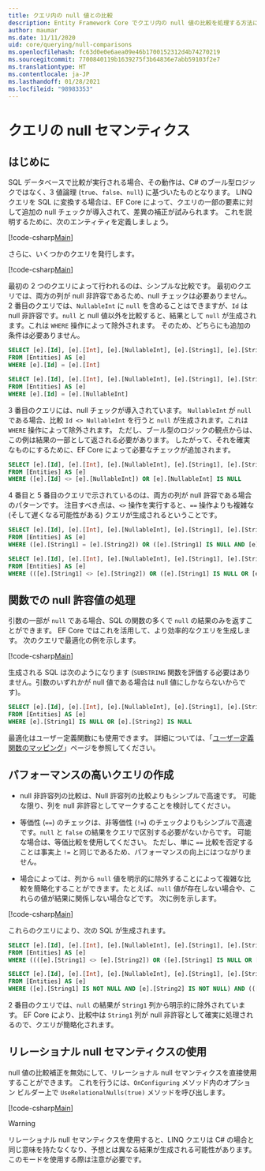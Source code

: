 ```yaml
---
title: クエリ内の null 値との比較
description: Entity Framework Core でクエリ内の null 値の比較を処理する方法に関する情報
author: maumar
ms.date: 11/11/2020
uid: core/querying/null-comparisons
ms.openlocfilehash: fc63d0e0e6aea09e46b1700152312d4b74270219
ms.sourcegitcommit: 7700840119b1639275f3b64836e7abb59103f2e7
ms.translationtype: HT
ms.contentlocale: ja-JP
ms.lasthandoff: 01/28/2021
ms.locfileid: "98983353"
---
```

# <a name="query-null-semantics"></a>クエリの null セマンティクス

## <a name="introduction"></a>はじめに

SQL データベースで比較が実行される場合、その動作は、C# のブール型ロジックではなく、3 値論理 (`true`、`false`、`null`) に基づいたものとなります。 LINQ クエリを SQL に変換する場合は、EF Core によって、クエリの一部の要素に対して追加の null チェックが導入されて、差異の補正が試みられます。
これを説明するために、次のエンティティを定義しましょう。

[!code-csharp[Main](../../../samples/core/Querying/NullSemantics/NullSemanticsEntity.cs#Entity)]

さらに、いくつかのクエリを発行します。

[!code-csharp[Main](../../../samples/core/Querying/NullSemantics/Program.cs#BasicExamples)]

最初の 2 つのクエリによって行われるのは、シンプルな比較です。 最初のクエリでは、両方の列が null 非許容であるため、null チェックは必要ありません。 2 番目のクエリでは、`NullableInt` に `null` を含めることはできますが、`Id` は null 非許容です。`null` と null 値以外を比較すると、結果として `null` が生成されます。これは `WHERE` 操作によって除外されます。 そのため、どちらにも追加の条件は必要ありません。

```sql
SELECT [e].[Id], [e].[Int], [e].[NullableInt], [e].[String1], [e].[String2]
FROM [Entities] AS [e]
WHERE [e].[Id] = [e].[Int]

SELECT [e].[Id], [e].[Int], [e].[NullableInt], [e].[String1], [e].[String2]
FROM [Entities] AS [e]
WHERE [e].[Id] = [e].[NullableInt]
```

3 番目のクエリには、null チェックが導入されています。 `NullableInt` が `null` である場合、比較 `Id <> NullableInt` を行うと `null` が生成されます。これは `WHERE` 操作によって除外されます。 ただし、ブール型のロジックの観点からは、この例は結果の一部として返される必要があります。 したがって、それを確実なものにするために、EF Core によって必要なチェックが追加されます。

```sql
SELECT [e].[Id], [e].[Int], [e].[NullableInt], [e].[String1], [e].[String2]
FROM [Entities] AS [e]
WHERE ([e].[Id] <> [e].[NullableInt]) OR [e].[NullableInt] IS NULL
```

4 番目と 5 番目のクエリで示されているのは、両方の列が null 許容である場合のパターンです。 注目すべき点は、`<>` 操作を実行すると、`==` 操作よりも複雑な (そして遅くなる可能性がある) クエリが生成されるということです。

```sql
SELECT [e].[Id], [e].[Int], [e].[NullableInt], [e].[String1], [e].[String2]
FROM [Entities] AS [e]
WHERE ([e].[String1] = [e].[String2]) OR ([e].[String1] IS NULL AND [e].[String2] IS NULL)

SELECT [e].[Id], [e].[Int], [e].[NullableInt], [e].[String1], [e].[String2]
FROM [Entities] AS [e]
WHERE (([e].[String1] <> [e].[String2]) OR ([e].[String1] IS NULL OR [e].[String2] IS NULL)) AND ([e].[String1] IS NOT NULL OR [e].[String2] IS NOT NULL)
```

## <a name="treatment-of-nullable-values-in-functions"></a>関数での null 許容値の処理

引数の一部が `null` である場合、SQL の関数の多くで `null` の結果のみを返すことができます。 EF Core ではこれを活用して、より効率的なクエリを生成します。
次のクエリで最適化の例を示します。

[!code-csharp[Main](../../../samples/core/Querying/NullSemantics/Program.cs#Functions)]

生成される SQL は次のようになります (`SUBSTRING` 関数を評価する必要はありません。引数のいずれかが null 値である場合は null 値にしかならないからです)。

```sql
SELECT [e].[Id], [e].[Int], [e].[NullableInt], [e].[String1], [e].[String2]
FROM [Entities] AS [e]
WHERE [e].[String1] IS NULL OR [e].[String2] IS NULL
```

最適化はユーザー定義関数にも使用できます。 詳細については、「[ユーザー定義関数のマッピング](xref:core/querying/user-defined-function-mapping#configuring-nullability-of-user-defined-function-based-on-its-arguments)」ページを参照してください。

## <a name="writing-performant-queries"></a>パフォーマンスの高いクエリの作成

- null 非許容列の比較は、Null 許容列の比較よりもシンプルで高速です。 可能な限り、列を null 非許容としてマークすることを検討してください。

- 等価性 (`==`) のチェックは、非等価性 (`!=`) のチェックよりもシンプルで高速です。`null` と `false` の結果をクエリで区別する必要がないからです。 可能な場合は、等価比較を使用してください。 ただし、単に `==` 比較を否定することは事実上 `!=` と同じであるため、パフォーマンスの向上にはつながりません。

- 場合によっては、列から `null` 値を明示的に除外することによって複雑な比較を簡略化することができます。たとえば、`null` 値が存在しない場合や、これらの値が結果に関係しない場合などです。 次に例を示します。

[!code-csharp[Main](../../../samples/core/Querying/NullSemantics/Program.cs#ManualOptimization)]

これらのクエリにより、次の SQL が生成されます。

```sql
SELECT [e].[Id], [e].[Int], [e].[NullableInt], [e].[String1], [e].[String2]
FROM [Entities] AS [e]
WHERE ((([e].[String1] <> [e].[String2]) OR ([e].[String1] IS NULL OR [e].[String2] IS NULL)) AND ([e].[String1] IS NOT NULL OR [e].[String2] IS NOT NULL)) OR ((CAST(LEN([e].[String1]) AS int) = CAST(LEN([e].[String2]) AS int)) OR ([e].[String1] IS NULL AND [e].[String2] IS NULL))

SELECT [e].[Id], [e].[Int], [e].[NullableInt], [e].[String1], [e].[String2]
FROM [Entities] AS [e]
WHERE ([e].[String1] IS NOT NULL AND [e].[String2] IS NOT NULL) AND (([e].[String1] <> [e].[String2]) OR (CAST(LEN([e].[String1]) AS int) = CAST(LEN([e].[String2]) AS int)))
```

2 番目のクエリでは、`null` の結果が `String1` 列から明示的に除外されています。 EF Core により、比較中は `String1` 列が null 非許容として確実に処理されるので、クエリが簡略化されます。

## <a name="using-relational-null-semantics"></a>リレーショナル null セマンティクスの使用

null 値の比較補正を無効にして、リレーショナル null セマンティクスを直接使用することができます。 これを行うには、`OnConfiguring` メソッド内のオプション ビルダー上で `UseRelationalNulls(true)` メソッドを呼び出します。

[!code-csharp[Main](../../../samples/core/Querying/NullSemantics/NullSemanticsContext.cs#UseRelationalNulls)]

> [!WARNING]
> リレーショナル null セマンティクスを使用すると、LINQ クエリは C# の場合と同じ意味を持たなくなり、予想とは異なる結果が生成される可能性があります。 このモードを使用する際は注意が必要です。
